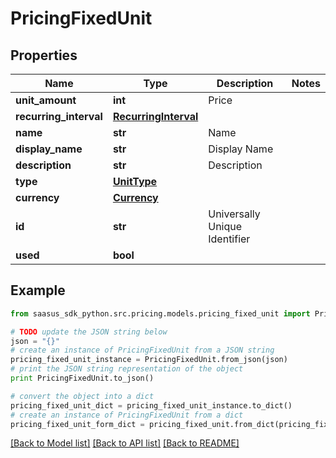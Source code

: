 # PricingFixedUnit


## Properties
Name | Type | Description | Notes
------------ | ------------- | ------------- | -------------
**unit_amount** | **int** | Price | 
**recurring_interval** | [**RecurringInterval**](RecurringInterval.md) |  | 
**name** | **str** | Name | 
**display_name** | **str** | Display Name | 
**description** | **str** | Description | 
**type** | [**UnitType**](UnitType.md) |  | 
**currency** | [**Currency**](Currency.md) |  | 
**id** | **str** | Universally Unique Identifier | 
**used** | **bool** |  | 

## Example

```python
from saasus_sdk_python.src.pricing.models.pricing_fixed_unit import PricingFixedUnit

# TODO update the JSON string below
json = "{}"
# create an instance of PricingFixedUnit from a JSON string
pricing_fixed_unit_instance = PricingFixedUnit.from_json(json)
# print the JSON string representation of the object
print PricingFixedUnit.to_json()

# convert the object into a dict
pricing_fixed_unit_dict = pricing_fixed_unit_instance.to_dict()
# create an instance of PricingFixedUnit from a dict
pricing_fixed_unit_form_dict = pricing_fixed_unit.from_dict(pricing_fixed_unit_dict)
```
[[Back to Model list]](../README.md#documentation-for-models) [[Back to API list]](../README.md#documentation-for-api-endpoints) [[Back to README]](../README.md)


